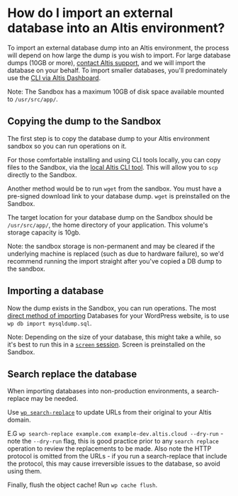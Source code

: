 # How do I import an external database into an Altis environment?

To import an external database dump into an Altis environment, the process 
will depend on how large the dump is you wish to import. For large database dumps (10GB or more), [contact Altis support](https://docs.altis-dxp.com/guides/getting-help-with-altis/), and we will import the database on your behalf. To import smaller databases, you'll predominately use the [CLI via Altis Dashboard](https://docs.altis-dxp.com/cloud/dashboard/cli/). 

Note: The Sandbox has a maximum 10GB of disk space available mounted to `/usr/src/app/`.

## Copying the dump to the Sandbox

The first step is to copy the database dump to your Altis environment sandbox so you can run operations on it. 

For those comfortable installing and using CLI tools locally, you can copy files to the Sandbox, via the [local Altis CLI tool](https://github.com/humanmade/altis-cli). This will allow you to `scp` directly to the Sandbox. 

Another method would be to run `wget` from the sandbox. You must have a pre-signed download link to your database dump. `wget` is preinstalled on the Sandbox.

The target location for your database dump on the Sandbox should be `/usr/src/app/`, the home directory of your application. This volume's storage capacity is 10gb.

Note: the sandbox storage is non-permanent and may be cleared if the underlying machine is replaced (such as due to hardware failure), so we'd recommend running the import straight after you've copied a DB dump to the sandbox.

## Importing a database

Now the dump exists in the Sandbox, you can run operations. The most [direct method of importing](https://developer.wordpress.org/cli/commands/db/import/) Databases for your WordPress website, is to use `wp db import mysqldump.sql`. 

Note: Depending on the size of your database, this might take a while, so it's best to run this in a [`screen` session](https://techoverflow.net/2021/12/24/how-to-use-screen-sessions-in-linux/). Screen is preinstalled on the Sandbox. 

## Search replace the database

When importing databases into non-production environments, a search-replace may be needed.

Use [`wp search-replace`](https://developer.wordpress.org/cli/commands/search-replace/) to update URLs from their original to your Altis domain. 

E.G `wp search-replace example.com example-dev.altis.cloud --dry-run` - note 
the `--dry-run` flag, this is good practice prior to any `search replace` operation to review the replacements to be made. Also note the HTTP protocol is omitted from the URLs - if you run a search-replace that include the protocol, this may cause irreversible issues to the database, so avoid using them.

Finally, flush the object cache! Run `wp cache flush`. 

